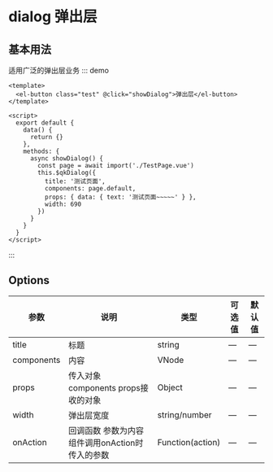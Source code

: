 # dialog 弹出层

## 基本用法
适用广泛的弹出层业务
::: demo
```
<template>
  <el-button class="test" @click="showDialog">弹出层</el-button>
</template>

<script>
  export default {
    data() {
      return {}
    },
    methods: {
      async showDialog() {
        const page = await import('./TestPage.vue')
        this.$qkDialog({
          title: '测试页面',
          components: page.default,
          props: { data: { text: '测试页面~~~~~' } },
          width: 690
        })
      }
    }
  }
</script>
```
:::
## Options
<table class="options-table">
    <thead>
      <tr>
        <th>参数</th>
        <th>说明</th>
        <th>类型</th>
        <th>可选值</th>
        <th>默认值</th>
      </tr>
    </thead>
    <tbody>
      <tr>
        <td>title</td>
        <td>标题</td>
        <td>string</td>
        <td>—</td>
        <td>—</td>
      </tr>
      <tr>
        <td>components</td>
        <td>内容</td>
        <td>VNode</td>
        <td>—</td>
        <td>—</td>
      </tr>
      <tr>
        <td>props</td>
        <td>传入对象 components props接收的对象</td>
        <td>Object</td>
        <td>—</td>
        <td>—</td>
      </tr>
      <tr>
        <td>width</td>
        <td>弹出层宽度</td>
        <td>string/number</td>
        <td>—</td>
        <td>—</td>
      </tr>
      <tr>
        <td>onAction</td>
        <td>回调函数 参数为内容组件调用onAction时传入的参数</td>
        <td>Function(action)</td>
        <td>—</td>
        <td>—</td>
      </tr>
    </tbody>
  </table>